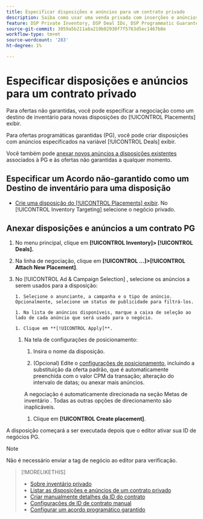 ```yaml
---
title: Especificar disposições e anúncios para um contrato privado
description: Saiba como usar uma venda privada com inserções e anúncios adicionais.
feature: DSP Private Inventory, DSP Deal IDs, DSP Programmatic Guaranteed Deals
source-git-commit: 3059a5b211a8a219b02930f7f5763d5ec1467b8e
workflow-type: tm+mt
source-wordcount: '283'
ht-degree: 1%

---
```


# Especificar disposições e anúncios para um contrato privado

Para ofertas não garantidas, você pode especificar a negociação como um destino de inventário para novas disposições do [!UICONTROL Placements] exibir.

Para ofertas programáticas garantidas (PG), você pode criar disposições com anúncios especificados na variável [!UICONTROL Deals] exibir.

Você também pode [anexar novos anúncios a disposições existentes](/help/dsp/campaign-management/ads/ad-attach-to-placement.md) associados à PG e às ofertas não garantidas a qualquer momento.

## Especificar um Acordo não-garantido como um Destino de inventário para uma disposição

* [Crie uma disposição do [!UICONTROL Placements] exibir](/help/dsp/campaign-management/placements/placement-create.md). No [!UICONTROL Inventory Targeting] selecione o negócio privado.

## Anexar disposições e anúncios a um contrato PG

1. No menu principal, clique em **[!UICONTROL Inventory]> [!UICONTROL Deals].**

1. Na linha de negociação, clique em  **[!UICONTROL ...]>[!UICONTROL Attach New Placement]**.

1. No [!UICONTROL Ad & Campaign Selection] , selecione os anúncios a serem usados para a disposição:

       1. Selecione o anunciante, a campanha e o tipo de anúncio. Opcionalmente, selecione um status de publicidade para filtrá-los.
       
       1. Na lista de anúncios disponíveis, marque a caixa de seleção ao lado de cada anúncio que será usado para o negócio.
       
       1. Clique em **[!UICONTROL Apply]**.
   
   1. Na tela de configurações de posicionamento:

      1. Insira o nome da disposição.

      1. (Opcional) Edite o [configurações de posicionamento](/help/dsp/campaign-management/placements/placement-settings.md), incluindo a substituição da oferta padrão, que é automaticamente preenchida com o valor CPM da transação; alteração do intervalo de datas; ou anexar mais anúncios.

      A negociação é automaticamente direcionada na seção Metas de inventário . Todas as outras opções de direcionamento são inaplicáveis.

      1. Clique em **[!UICONTROL Create placement]**.


A disposição começará a ser executada depois que o editor ativar sua ID de negócios PG.

>[!NOTE]
>
> Não é necessário enviar a tag de negócio ao editor para verificação.

>[!MORELIKETHIS]
>
>* [Sobre inventário privado](private-inventory-about.md)
>* [Listar as disposições e anúncios de um contrato privado](/help/dsp/inventory/private-deal-view-placements.md)
>* [Criar manualmente detalhes da ID do contrato](deal-id-create.md)
>* [Configurações de ID de contrato manual](deal-id-settings.md)
>* [Configurar um acordo programático garantido](programmatic-guaranteed-set-up.md)

